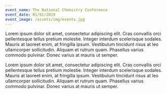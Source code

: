 ```yaml
---
event_name: The National Chemistry Conference
event_date: 01/01/2019
event_image: /assets/img/events.jpg
---
```

Lorem ipsum dolor sit amet, consectetur adipiscing elit. Cras convallis orci pellentesque tellus pretium molestie. Integer interdum scelerisque sodales. Mauris at laoreet enim, at fringilla ipsum. Vestibulum tincidunt risus at leo ullamcorper sollicitudin. Aliquam et rutrum quam. Phasellus varius commodo pulvinar. Donec varius at mauris ut semper.

Lorem ipsum dolor sit amet, consectetur adipiscing elit. Cras convallis orci pellentesque tellus pretium molestie. Integer interdum scelerisque sodales. Mauris at laoreet enim, at fringilla ipsum. Vestibulum tincidunt risus at leo ullamcorper sollicitudin. Aliquam et rutrum quam. Phasellus varius commodo pulvinar. Donec varius at mauris ut semper.